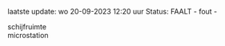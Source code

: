 laatste update: 
wo 20-09-2023 12:20   uur 
Status: FAALT - fout - 
<div class="service Y">schijfruimte</div><div class="service R">microstation</div>